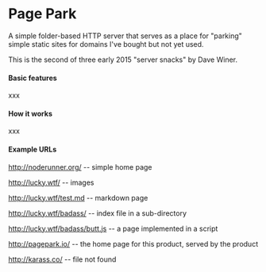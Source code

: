 Page Park
=========

A simple folder-based HTTP server that serves as a place for "parking" simple static sites for domains I've bought but not yet used.

This is the second of three early 2015 "server snacks" by Dave Winer.

#### Basic features 

xxx

#### How it works

xxx

#### Example URLs

http://noderunner.org/ -- simple home page

http://lucky.wtf/ -- images

http://lucky.wtf/test.md -- markdown page

http://lucky.wtf/badass/ -- index file in a sub-directory

http://lucky.wtf/badass/butt.js -- a page implemented in a script

http://pagepark.io/ -- the home page for this product, served by the product

http://karass.co/ -- file not found


